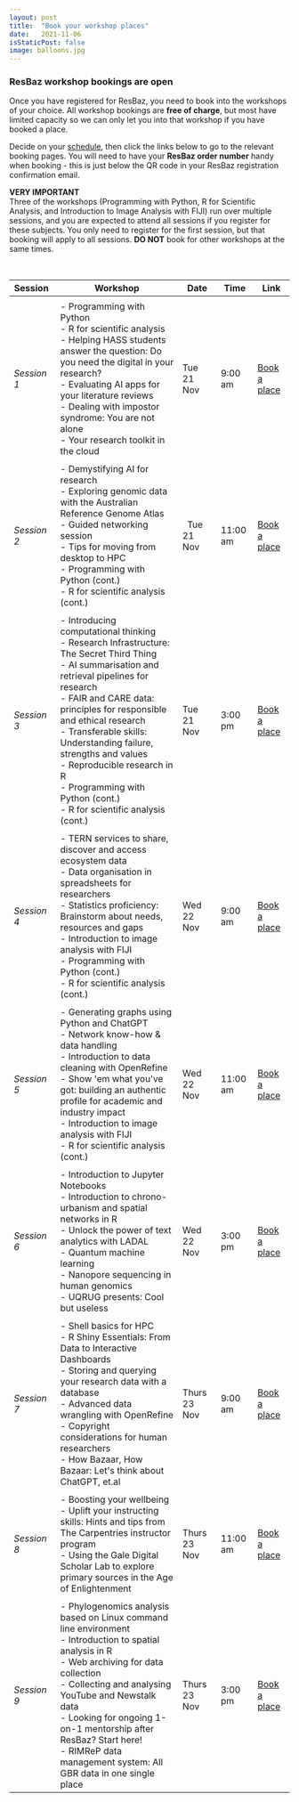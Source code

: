 ```yaml
---
layout: post
title:  "Book your workshop places"
date:   2021-11-06
isStaticPost: false
image: balloons.jpg
---
```


### ResBaz workshop bookings are open

Once you have registered for ResBaz, you need to book into the workshops of your choice. 
All workshop bookings are **free of charge**, but most have limited capacity so we can 
only let you into that workshop if you have booked a place.

Decide on your [schedule](https://resbaz.github.io/resbaz2023qld/schedule/), then click
the links below to go to the relevant booking pages. You will need to have your **ResBaz
order number** handy when booking - this is just below the QR code in your ResBaz
registration confirmation email.

**VERY IMPORTANT**  
Three of the workshops (Programming with Python, R for Scientific Analysis, 
and Introduction to Image Analysis with FIJI) run over multiple sessions, and you are 
expected to attend all sessions if you register for these subjects. You only need to 
register for the first session, but that booking will apply to all sessions. **DO NOT** 
book for other workshops at the same times.

&nbsp;

| Session&nbsp;| Workshop | Date  | Time| Link |
| --- | --- | --- | --- |--- |
|   |   |  |   |
| _Session 1_ |- Programming with Python<br>- R for scientific analysis<br>- Helping HASS students answer the question: Do you need the digital in your research?<br>- Evaluating AI apps for your literature reviews<br>- Dealing with impostor syndrome: You are not alone<br>- Your research toolkit in the cloud | Tue 21 Nov  | 9:00 am	 |  [Book a place](https://events.humanitix.com/session-1-tuesday-9-00-10-30)|
|   |   |  |   |
| _Session 2_ |- Demystifying AI for research<br>- Exploring genomic data with the Australian Reference Genome Atlas<br>- Guided networking session<br>- Tips for moving from desktop to HPC<br>- Programming with Python (cont.)<br>- R for scientific analysis (cont.) |&nbsp;&nbsp;Tue 21 Nov  | 11:00 am	 |  [Book a place](https://events.humanitix.com/session-2-tuesday-11-00-12-30)|
|   |   |  |   |
| _Session 3_ |- Introducing computational thinking<br>- Research Infrastructure: The Secret Third Thing<br>- AI summarisation and retrieval pipelines for research<br>- FAIR and CARE data: principles for responsible and ethical research<br>- Transferable skills: Understanding failure, strengths and values<br>- Reproducible research in R<br>- Programming with Python (cont.)<br>- R for scientific analysis (cont.) | Tue 21 Nov  | 3:00 pm	 |  [Book a place](https://events.humanitix.com/session-3-tuesday-15-00-17-00)|
|   |   |  |   |
| _Session 4_ |- TERN services to share, discover and access ecosystem data<br>- Data organisation in spreadsheets for researchers<br>- Statistics proficiency: Brainstorm about needs, resources and gaps<br>- Introduction to image analysis with FIJI<br>- Programming with Python (cont.)<br>- R for scientific analysis (cont.) | Wed 22 Nov  | 9:00 am	 |  [Book a place](https://events.humanitix.com/session-4-wednesday-9-00-10-30)|
|   |   |  |   |
| _Session 5_ |- Generating graphs using Python and ChatGPT<br>- Network know-how & data handling<br>- Introduction to data cleaning with OpenRefine<br>- Show 'em what you've got: building an authentic profile for academic and industry impact<br>- Introduction to image analysis with FIJI<br>- R for scientific analysis (cont.) | Wed 22 Nov  | 11:00 am	 |  [Book a place](https://events.humanitix.com/session-5-wednesday-11-00-12-30)|
|   |   |  |   |
| _Session 6_ |- Introduction to Jupyter Notebooks<br>- Introduction to chrono-urbanism and spatial networks in R<br>- Unlock the power of text analytics with LADAL<br>- Quantum machine learning<br>- Nanopore sequencing in human genomics<br>- UQRUG presents: Cool but useless | Wed 22 Nov  | 3:00 pm	 |  [Book a place](https://events.humanitix.com/session-6-wednesday-15-00-17-00)|
|   |   |  |   |
| _Session 7_ |- Shell basics for HPC<br>- R Shiny Essentials: From Data to Interactive Dashboards<br>- Storing and querying your research data with a database<br>- Advanced data wrangling with OpenRefine<br>- Copyright considerations for human researchers<br>- How Bazaar, How Bazaar: Let's think about ChatGPT, et.al | Thurs 23 Nov  | 9:00 am	 |  [Book a place](https://events.humanitix.com/session-7-thursday-9-00-10-30)|
|   |   |  |   |
| _Session 8_ |- Boosting your wellbeing<br>- Uplift your instructing skills: Hints and tips from The Carpentries instructor program<br>- Using the Gale Digital Scholar Lab to explore primary sources in the Age of Enlightenment | Thurs 23 Nov  | 11:00 am	 |  [Book a place](https://events.humanitix.com/session-8-thursday-11-00-12-30)|
|   |   |  |   |
| _Session 9_ |- Phylogenomics analysis based on Linux command line environment<br>- Introduction to spatial analysis in R<br>- Web archiving for data collection<br>- Collecting and analysing YouTube and Newstalk data<br>- Looking for ongoing 1-on-1 mentorship after ResBaz? Start here!<br>- RIMReP data management system: All GBR data in one single place | Thurs 23 Nov  | 3:00 pm	 |  [Book a place](https://events.humanitix.com/session-9-thursday-15-00-17-00)|


